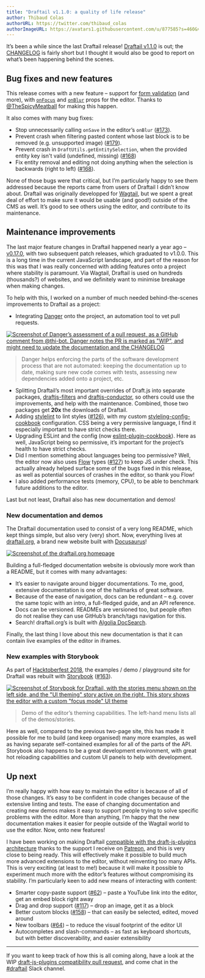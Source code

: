 ```yaml
---
title: "Draftail v1.1.0: a quality of life release"
author: Thibaud Colas
authorURL: https://twitter.com/thibaud_colas
authorImageURL: https://avatars1.githubusercontent.com/u/877585?s=460&v=4
---
```


It’s been a while since the last Draftail release! [Draftail v1.1.0](https://www.npmjs.com/package/draftail) is out; the [CHANGELOG](https://github.com/springload/draftail/blob/master/CHANGELOG.md#v110) is fairly short but I thought it would also be good to report on what’s been happening behind the scenes.

<!-- truncate -->

## Bug fixes and new features

This release comes with a new feature – support for [form validation](/docs/form-validation) (and more), with [`onFocus`](/docs/api#managing-focus) and [`onBlur`](/docs/api#managing-focus) props for the editor. Thanks to [@TheSpicyMeatball](https://github.com/TheSpicyMeatball) for making this happen.

It also comes with many bug fixes:

- Stop unnecessarily calling `onSave` in the editor’s `onBlur` ([#173](https://github.com/springload/draftail/issues/173)).
- Prevent crash when filtering pasted content whose last block is to be removed (e.g. unsupported image) ([#179](https://github.com/springload/draftail/issues/179)).
- Prevent crash in `DraftUtils.getEntitySelection`, when the provided entity key isn't valid (undefined, missing) ([#168](https://github.com/springload/draftail/pull/168))
- Fix entity removal and editing not doing anything when the selection is backwards (right to left) ([#168](https://github.com/springload/draftail/pull/168)).

None of those bugs were that critical, but I’m particularly happy to see them addressed because the reports came from users of Draftail I didn’t know about. Draftail was originally developped for [Wagtail](https://wagtail.io/), but we spent a great deal of effort to make sure it would be usable (and good!) outside of the CMS as well. It’s good to see others using the editor, and contribute to its maintenance.

## Maintenance improvements

The last major feature changes in Draftail happened nearly a year ago – [v0.17.0](https://github.com/springload/draftail/compare/v0.17.0...master), with two subsequent patch releases, which graduated to v1.0.0. This is a long time in the current JavaScript landscape, and part of the reason for this was that I was really concerned with adding features onto a project where stability is paramount. Via Wagtail, Draftail is used on hundreds (thousands?) of websites, and we definitely want to minimise breakage when making changes.

To help with this, I worked on a number of much needed behind-the-scenes improvements to Draftail as a project:

- Integrating [Danger](https://github.com/danger/danger-js) onto the project, an automation tool to vet pull requests.

[![Screenshot of Danger’s assessment of a pull request, as a GitHub comment from @thi-bot. Danger notes the PR is marked as "WIP", and might need to update the documentation and the CHANGELOG](/blog/assets/draftail-v1-1-0-a-quality-of-life-release/danger-example.png)](https://github.com/springload/draftail/pull/182#issuecomment-460788724)

> Danger helps enforcing the parts of the software development process that are not automated: keeping the documentation up to date, making sure new code comes with tests, assessing new dependencies added onto a project, etc.

- Splitting Draftail’s most important overrides of Draft.js into separate packages, [draftjs-filters](https://github.com/thibaudcolas/draftjs-filters) and [draftjs-conductor](https://github.com/thibaudcolas/draftjs-conductor), so others could use the improvements, and help with the maintenance. Combined, those two packages get **20x** the downloads of Draftail.
- Adding [stylelint](https://stylelint.io/) to lint styles ([#126](https://github.com/springload/draftail/issues/126)), with my custom [styleling-config-cookbook](https://github.com/thibaudcolas/stylelint-config-cookbook) configuration. CSS being a very permissive language, I find it especially important to have strict checks there.
- Upgrading ESLint and the config (now [eslint-plugin-cookbook](https://github.com/thibaudcolas/eslint-plugin-cookbook)). Here as well, JavaScript being so permissive, it’s important for the project’s health to have strict checks.
- Did I mention something about languages being too permissive? Well, the editor now also uses [Flow](https://flow.org/) types ([#127](https://github.com/springload/draftail/issues/127)) to keep JS under check. This actually already helped surface some of the bugs fixed in this release, as well as potential sources of crashes in the editor, so thank you Flow!
- I also added performance tests (memory, CPU), to be able to benchmark future additions to the editor.

Last but not least, Draftail also has new documentation and demos!

### New documentation and demos

The Draftail documentation used to consist of a very long README, which kept things simple, but also very (very) short. Now, everything lives at [draftail.org](https://www.draftail.org/), a brand new website built with [Docusaurus](https://docusaurus.io/)!

[![Screenshot of the draftail.org homepage](/blog/assets/draftail-v1-1-0-a-quality-of-life-release/draftail-dot-org-screenshot.png)](https://www.draftail.org/)

Building a full-fledged documentation website is obviously more work than a README, but it comes with many advantages:

- It’s easier to navigate around bigger documentations. To me, good, extensive documentation is one of the hallmarks of great software.
- Because of the ease of navigation, docs can be redundant – e.g. cover the same topic with an intro, a full-fledged guide, and an API reference.
- Docs can be versioned. READMEs are versioned too, but people often do not realise they can use GitHub’s branch/tags navigation for this.
- Search! draftail.org’s is built with [Algolia DocSearch](https://community.algolia.com/docsearch/).

Finally, the last thing I love about this new documentation is that it can contain live examples of the editor in iframes.

### New examples with Storybook

As part of [Hacktoberfest 2018](https://hacktoberfest.digitalocean.com/), the examples / demo / playground site for Draftail was rebuilt with [Storybook](https://storybook.js.org/) ([#163](https://github.com/springload/draftail/issues/163)).

[![Screenshot of Storybook for Draftail, with the stories menu shown on the left side, and the "UI theming" story active on the right. This story shows the editor with a custom "focus mode" UI theme](/blog/assets/draftail-v1-1-0-a-quality-of-life-release/storybook-example.png)](https://demo.draftail.org/storybook/?path=/story/docs--ui-theming)

> Demo of the editor’s theming capabilities. The left-hand menu lists all of the demos/stories.

Here as well, compared to the previous two-page site, this has made it possible for me to build (and keep organised) many more examples, as well as having separate self-contained examples for all of the parts of the API. Storybook also happens to be a great development environment, with great hot reloading capabilities and custom UI panels to help with development.

## Up next

I’m really happy with how easy to maintain the editor is because of all of those changes. It’s easy to be confident in code changes because of the extensive linting and tests. The ease of changing documentation and creating new demos makes it easy to support people trying to solve specific problems with the editor. More than anything, I’m happy that the new documentation makes it easier for people outside of the Wagtail world to use the editor. Now, onto new features!

I have been working on making Draftail [compatible with the draft-js-plugins architecture](https://github.com/springload/draftail/pull/171) thanks to the support I receive on [Patreon](https://www.patreon.com/thibaud_colas), and this is very close to being ready. This will effectively make it possible to build much more advanced extensions to the editor, without reinventing too many APIs. This is very exciting (at least to me!) because it will make it possible to experiment much more with the editor’s features without compromising its stability. I’m particularly keen to add new means of interacting with content:

- Smarter copy-paste support ([#62](https://github.com/springload/draftail/issues/62)) – paste a YouTube link into the editor, get an embed block right away
- Drag and drop support ([#117](https://github.com/springload/draftail/issues/117)) – drop an image, get it as a block
- Better custom blocks ([#158](https://github.com/springload/draftail/issues/158)) – that can easily be selected, edited, moved around
- New toolbars ([#64](https://github.com/springload/draftail/issues/64)) – to reduce the visual footprint of the editor UI
- Autocompletes and slash-commands – as fast as keyboard shortcuts, but with better discoverability, and easier extensibility

---

If you want to keep track of how this is all coming along, have a look at the WIP [draft-js-plugins compatibility pull request](https://github.com/springload/draftail/pull/171), and come chat in the [#draftail](https://github.com/wagtail/wagtail/wiki/Slack) Slack channel.
